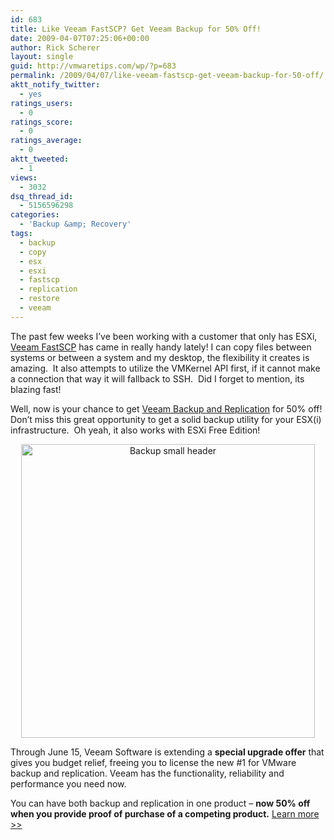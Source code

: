 ```yaml
---
id: 683
title: Like Veeam FastSCP? Get Veeam Backup for 50% Off!
date: 2009-04-07T07:25:06+00:00
author: Rick Scherer
layout: single
guid: http://vmwaretips.com/wp/?p=683
permalink: /2009/04/07/like-veeam-fastscp-get-veeam-backup-for-50-off/
aktt_notify_twitter:
  - yes
ratings_users:
  - 0
ratings_score:
  - 0
ratings_average:
  - 0
aktt_tweeted:
  - 1
views:
  - 3032
dsq_thread_id:
  - 5156596298
categories:
  - 'Backup &amp; Recovery'
tags:
  - backup
  - copy
  - esx
  - esxi
  - fastscp
  - replication
  - restore
  - veeam
---
```

The past few weeks I&#8217;ve been working with a customer that only has ESXi, <a href="http://www.veeam.com/vmware-esxi-fastscp.html" target="_blank">Veeam FastSCP</a> has came in really handy lately! I can copy files between systems or between a system and my desktop, the flexibility it creates is amazing.  It also attempts to utilize the VMKernel API first, if it cannot make a connection that way it will fallback to SSH.  Did I forget to mention, its blazing fast!

Well, now is your chance to get <a href="http://www.veeam.com/go/backup-upgrade/" target="_blank">Veeam Backup and Replication</a> for 50% off! Don&#8217;t miss this great opportunity to get a solid backup utility for your ESX(i) infrastructure.  Oh yeah, it also works with ESXi Free Edition!

<p style="text-align: center;">
  <span><a href="http://rs6.net/tn.jsp?et=1102531502824&s=63961&e=001Xwxrwm_gbhZ8_s1R-4cnKIb71wcl011qfZjOBtm4RckOv7PSULSmQDQKYSpTU36pY-15A4e9ynIcWHX1m_UCw_WozZhSnLNWI_ugP2ZAWuNlhgIPjxSJTeXCF4n6zxadv_xLmalK3zo=" target="_blank"><span><img id="_x0000_i1025" class="aligncenter" src="http://origin.ih.constantcontact.com/fs012/1101867302968/img/230.jpg?a=1102531502824" border="0" alt="Backup small header" width="470" /></span></a></span>
</p>

Through June 15, Veeam Software is extending a **special upgrade offer** that gives you budget relief, freeing you to license the new #1 for VMware backup and replication. Veeam has the functionality, reliability and performance you need now.

You can have both backup and replication in one product &#8211; **now 50% off when you provide proof of purchase of a competing product.** <a href="http://www.veeam.com/go/backup-upgrade/more.html" target="_blank">Learn more >></a>